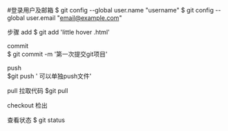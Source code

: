 #登录用户及邮箱
$ git config --global user.name "username"
$ git config --global user.email "email@example.com"

步骤 
add
$ git add 'little hover .html'

 commit   
$ git commit -m '第一次提交git项目'

push   
$git push ' 可以单独push文件'

pull   拉取代码
$git pull

checkout 检出

查看状态
$ git status